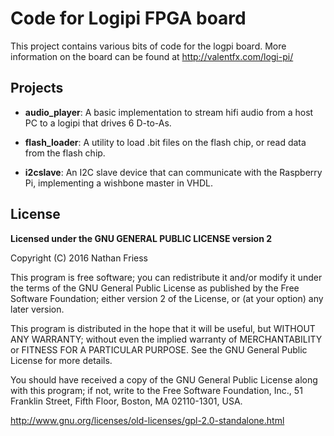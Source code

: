 # Code for Logipi FPGA board

This project contains various bits of code for the logpi board.
More information on the board can be found at
http://valentfx.com/logi-pi/

## Projects

- **audio_player**: A basic implementation to stream hifi
  audio from a host PC to a logipi that drives 6 D-to-As.

- **flash_loader**: A utility to load .bit files on the flash
  chip, or read data from the flash chip.

- **i2cslave**: An I2C slave device that can communicate with
  the Raspberry Pi, implementing a wishbone master in VHDL.

## License

**Licensed under the GNU GENERAL PUBLIC LICENSE version 2**

Copyright (C) 2016  Nathan Friess

This program is free software; you can redistribute it and/or
modify it under the terms of the GNU General Public License
as published by the Free Software Foundation; either version 2
of the License, or (at your option) any later version.

This program is distributed in the hope that it will be useful,
but WITHOUT ANY WARRANTY; without even the implied warranty of
MERCHANTABILITY or FITNESS FOR A PARTICULAR PURPOSE.  See the
GNU General Public License for more details.

You should have received a copy of the GNU General Public License
along with this program; if not, write to the Free Software
Foundation, Inc., 51 Franklin Street, Fifth Floor, Boston, MA  02110-1301, USA.

http://www.gnu.org/licenses/old-licenses/gpl-2.0-standalone.html
